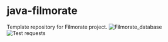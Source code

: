 # java-filmorate
Template repository for Filmorate project.
![Filmorate_database](https://github.com/KirillSMv/java-filmorate/assets/88364531/41947d29-721f-4fd6-99e5-adfb3c1acf89)
![Test requests](https://github.com/KirillSMv/java-filmorate/assets/88364531/74257e1f-e964-487c-b56a-4196e2374229)
